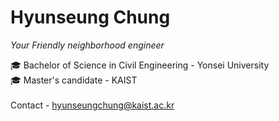 # Hyunseung Chung

<i> Your Friendly neighborhood engineer </i>

🎓 Bachelor of Science in Civil Engineering - Yonsei University </br>
🎓 Master's candidate - KAIST </br>
</br>
Contact - hyunseungchung@kaist.ac.kr
